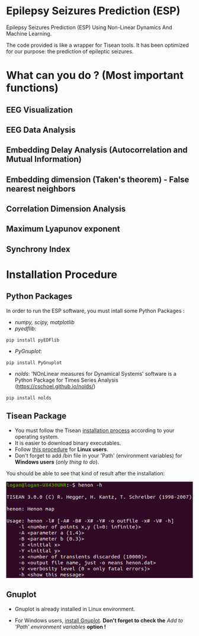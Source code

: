 # Epilepsy Seizures Prediction (ESP)
Epilepsy Seizures Prediction (ESP) Using Non-Linear Dynamics And Machine Learning.

The code provided is like a wrapper for Tisean tools. It has been optimized for our purpose: the prediction of epileptic seizures.

# What can you do ? (Most important functions)

## EEG Visualization 

## EEG Data Analysis

## Embedding Delay Analysis (Autocorrelation and Mutual Information)

## Embedding dimension (Taken's theorem) - False nearest neighbors

## Correlation Dimension Analysis

## Maximum Lyapunov exponent

## Synchrony Index

# Installation Procedure

## Python Packages

In order to run the ESP software, you must intall some Python Packages :

- _numpy, scipy, matplotlib_
- _pyedflib_:
```
pip install pyEDFlib
```
- _PyGnuplot_:
```
pip install PyGnuplot
```
- _nolds_: 'NOnLinear measures for Dynamical Systems' software is a Python Package for Times Series Analysis (https://cschoel.github.io/nolds/)
```
pip install nolds
```
## Tisean Package

- You must follow the Tisean [installation process](https://www.pks.mpg.de/~tisean/archive_3.0.0.html) according to your operating system. 
- It is easier to download binary executables. 
- Follow [this procedure](https://www.pks.mpg.de/~tisean/Tisean_3.0.1/index.html) for **Linux users**.
- Don't forget to add /bin file in your 'Path' (environment variables) for **Windows users** (_only thing to do_).

You should be able to see that kind of result after the installation:

![Henon -h shell command](/images/install_Tisean.png)

## Gnuplot

- Gnuplot is already installed in Linux environment. 

- For Windows users, [install Gnuplot](https://sourceforge.net/projects/gnuplot/files/). 
**Don't forget to check the** _Add to 'Path' environment variables_ **option !**
